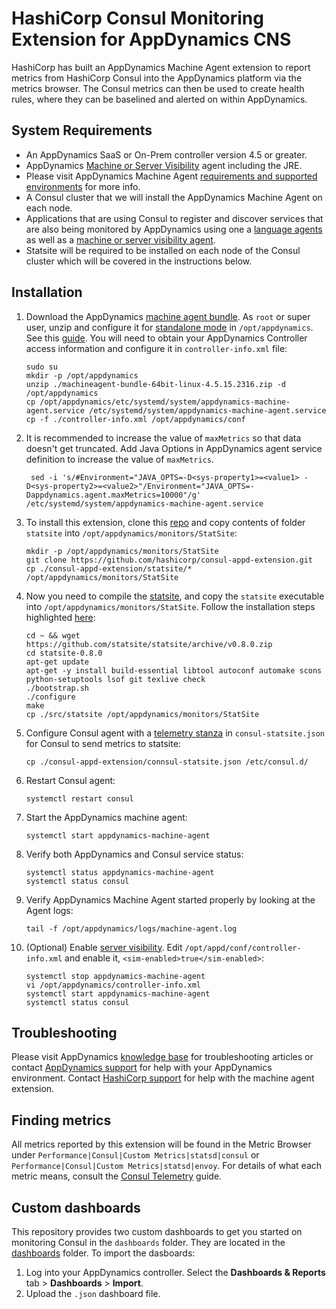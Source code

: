 # HashiCorp Consul Monitoring Extension for AppDynamics CNS
HashiCorp has built an AppDynamics Machine Agent extension to report metrics from HashiCorp Consul into the AppDynamics platform via the metrics browser.  The Consul metrics can then be used to create health rules, where they can be baselined and alerted on within AppDynamics.

## System Requirements
- An AppDynamics SaaS or On-Prem controller version 4.5 or greater. 
- AppDynamics [Machine or Server Visibility] agent including the JRE. 
- Please visit AppDynamics Machine Agent [requirements and supported environments] for more info.
- A Consul cluster that we will install the AppDynamics Machine Agent on each node. 
- Applications that are using Consul to register and discover services that are also being monitored by AppDynamics using one a [language agents] as well as a [machine or server visibility agent].
- Statsite will be required to be installed on each node of the Consul cluster which will be covered in the instructions below. 


## Installation

 1. Download the AppDynamics [machine agent bundle]. As `root` or super user, unzip and configure it for [standalone mode] in `/opt/appdynamics`. See this [guide]. You will need to obtain your AppDynamics Controller access information and configure it in `controller-info.xml` file:

        sudo su
        mkdir -p /opt/appdynamics
        unzip ./machineagent-bundle-64bit-linux-4.5.15.2316.zip -d /opt/appdynamics
        cp /opt/appdynamics/etc/systemd/system/appdynamics-machine-agent.service /etc/systemd/system/appdynamics-machine-agent.service
        cp -f ./controller-info.xml /opt/appdynamics/conf

 2. It is recommended to increase the value of `maxMetrics` so that data doesn't get truncated. Add Java Options in AppDynamics agent service definition to increase the value of `maxMetrics`.
 
         sed -i 's/#Environment="JAVA_OPTS=-D<sys-property1>=<value1> -D<sys-property2>=<value2>"/Environment="JAVA_OPTS=-Dappdynamics.agent.maxMetrics=10000"/g' /etc/systemd/system/appdynamics-machine-agent.service
 
 3. To install this extension, clone this [repo] and copy contents of folder `statsite` into `/opt/appdynamics/monitors/StatSite`:
 
        mkdir -p /opt/appdynamics/monitors/StatSite
        git clone https://github.com/hashicorp/consul-appd-extension.git
        cp ./consul-appd-extension/statsite/* /opt/appdynamics/monitors/StatSite

 4. Now you need to compile the [statsite], and copy the `statsite` executable into `/opt/appdynamics/monitors/StatSite`. Follow the installation steps highlighted [here]:
 
        cd ~ && wget https://github.com/statsite/statsite/archive/v0.8.0.zip
        cd statsite-0.8.0
        apt-get update
        apt-get -y install build-essential libtool autoconf automake scons python-setuptools lsof git texlive check
        ./bootstrap.sh
        ./configure
        make
        cp ./src/statsite /opt/appdynamics/monitors/StatSite

 5. Configure Consul agent with a [telemetry stanza] in `consul-statsite.json` for Consul to send metrics to statsite:

        cp ./consul-appd-extension/connsul-statsite.json /etc/consul.d/

 6. Restart Consul agent:

        systemctl restart consul

 7. Start the AppDynamics machine agent:
 
        systemctl start appdynamics-machine-agent

 8. Verify both AppDynamics and Consul service status:
       
        systemctl status appdynamics-machine-agent
        systemctl status consul

 9. Verify AppDynamics Machine Agent started properly by looking at the Agent logs:
       
        tail -f /opt/appdynamics/logs/machine-agent.log

 10. (Optional) Enable [server visibility]. Edit `/opt/appd/conf/controller-info.xml` and enable it, `<sim-enabled>true</sim-enabled>`:
       
       ```
       systemctl stop appdynamics-machine-agent
       vi /opt/appdynamics/controller-info.xml
       systemctl start appdynamics-machine-agent
       systemctl status consul
       ```


## Troubleshooting
Please visit AppDynamics [knowledge base] for troubleshooting articles or contact [AppDynamics support] for help with your AppDynamics environment. Contact [HashiCorp support] for help with the machine agent extension.

## Finding metrics
All metrics reported by this extension will be found in the Metric Browser under `Performance|Consul|Custom Metrics|statsd|consul` or `Performance|Consul|Custom Metrics|statsd|envoy`. For details of what each metric means, consult the [Consul Telemetry] guide.

## Custom dashboards
This repository provides two custom dashboards to get you started on monitoring Consul in the `dashboards` folder. They are located in the [dashboards] folder. To import the dasboards:

 1. Log into your AppDynamics controller. Select the **Dashboards & Reports** tab > **Dashboards** > **Import**.
 2. Upload the  `.json` dashboard file.
  

[requirements and supported environments]: https://docs.appdynamics.com/display/PRO45/Standalone+Machine+Agent+Requirements+and+Supported+Environments
[Machine or Server Visibility]: https://docs.appdynamics.com/display/PRO45/Infrastructure+Visibility
[language agents]: https://docs.appdynamics.com/display/PRO45/Install+App+Server+Agents
[machine or server visibility agent]: https://docs.appdynamics.com/display/PRO45/Infrastructure+Visibility
[machine agent bundle]: https://download.appdynamics.com/download/#version=&apm=machine&os=&platform_admin_os=&appdynamics_cluster_os=&events=&eum=&page=1
[guide]: https://docs.appdynamics.com/display/PRO45/Linux+Install+Using+ZIP+with+Bundled+JRE
[repo]: https://github.com/hashicorp/consul-appd-extension
[standalone mode]: https://docs.appdynamics.com/display/PRO45/Configure+the+Standalone+Machine+Agent
[telemetry stanza]: https://www.consul.io/docs/agent/options.html#telemetry
[server visibility]: https://docs.appdynamics.com/display/PRO45/Enable+Server+Visibility
[consul telemetry]: https://www.consul.io/docs/agent/telemetry.html
[statsite]: https://github.com/statsite/statsite
[here]: https://github.com/statsite/statsite/blob/master/INSTALL.md
[knowledge base]: https://community.appdynamics.com/t5/Knowledge-Base/tkb-p/knowledge-base
[AppDynamics support]: https://www.appdynamics.com/support/
[HashiCorp support]: https://support.hashicorp.com/hc/en-us
[dashboards]: https://github.com/hashicorp/consul-appd-extension/tree/master/dashboards


